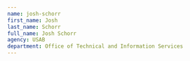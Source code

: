 ```yaml
---
name: josh-schorr
first_name: Josh
last_name: Schorr
full_name: Josh Schorr
agency: USAB
department: Office of Technical and Information Services
---
```


